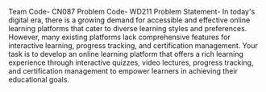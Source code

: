Team Code- CN087
Problem Code- WD211
Problem Statement-
In today's digital era, there is a growing demand for accessible and effective online learning platforms that cater to diverse learning styles and preferences. However, many existing platforms lack comprehensive features for interactive learning, progress tracking, and certification management. Your task is to develop an online learning platform that offers a rich learning experience through interactive quizzes, video lectures, progress tracking, and certification management to empower learners in achieving their educational goals.

